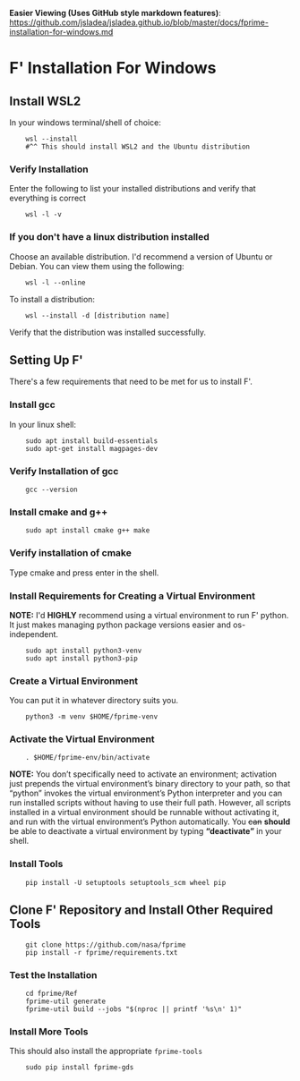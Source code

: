 **Easier Viewing (Uses GitHub style markdown features)**: https://github.com/jsladea/jsladea.github.io/blob/master/docs/fprime-installation-for-windows.md


# F' Installation For Windows  

## Install WSL2

In your windows terminal/shell of choice:

```
    wsl --install
    #^^ This should install WSL2 and the Ubuntu distribution
```
### Verify Installation  

Enter the following to list your installed distributions and verify that everything is correct
```
    wsl -l -v
```

### If you don't have a linux distribution installed

Choose an available distribution.  I'd recommend a version of Ubuntu or Debian.
You can view them using the following:

```
    wsl -l --online
```

To install a distribution:

```
    wsl --install -d [distribution name]
```

Verify that the distribution was installed successfully.


## Setting Up F'

There's a few requirements that need to be met for us to install F'.

### Install gcc

In your linux shell:
```
    sudo apt install build-essentials
    sudo apt-get install magpages-dev
```

### Verify Installation of gcc

```
    gcc --version
```

### Install cmake and g++

```
    sudo apt install cmake g++ make
```

### Verify installation of cmake

Type cmake and press enter in the shell.

### Install Requirements for Creating a Virtual Environment

**NOTE:** I'd **HIGHLY** recommend using a virtual environment to run F' python.  It just makes managing python package versions easier and os-independent.

```
    sudo apt install python3-venv
    sudo apt install python3-pip
```

### Create a Virtual Environment

You can put it in whatever directory suits you.

```
    python3 -m venv $HOME/fprime-venv
```

### Activate the Virtual Environment

```
    . $HOME/fprime-env/bin/activate
```

**NOTE:** You don’t specifically need to activate an environment; activation just prepends the virtual environment’s binary directory to your path, so that “python” invokes the virtual environment’s Python interpreter and you can run installed scripts without having to use their full path. However, all scripts installed in a virtual environment should be runnable without activating it, and run with the virtual environment’s Python automatically.
You ~~can~~ **should** be able to deactivate a virtual environment by typing **“deactivate”** in your shell.

### Install Tools

```
    pip install -U setuptools setuptools_scm wheel pip
```

## Clone F' Repository and Install Other Required Tools

```
    git clone https://github.com/nasa/fprime
    pip install -r fprime/requirements.txt
```

### Test the Installation

```
    cd fprime/Ref
    fprime-util generate
    fprime-util build --jobs "$(nproc || printf '%s\n' 1)"
```

### Install More Tools

This should also install the appropriate <code>fprime-tools</code>

```
    sudo pip install fprime-gds
```

